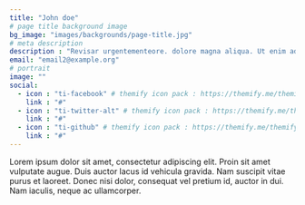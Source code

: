 ```yaml
---
title: "John doe"
# page title background image
bg_image: "images/backgrounds/page-title.jpg"
# meta description
description : "Revisar urgentementeore. dolore magna aliqua. Ut enim ad minim veniam, quis nostrud."
email: "email2@example.org"
# portrait
image: ""
social:
  - icon : "ti-facebook" # themify icon pack : https://themify.me/themify-icons
    link : "#"
  - icon : "ti-twitter-alt" # themify icon pack : https://themify.me/themify-icons
    link : "#"
  - icon : "ti-github" # themify icon pack : https://themify.me/themify-icons
    link : "#"
---
```


Lorem ipsum dolor sit amet, consectetur adipiscing elit. Proin sit amet vulputate augue. Duis auctor lacus id vehicula gravida. Nam suscipit vitae purus et laoreet.
Donec nisi dolor, consequat vel pretium id, auctor in dui. Nam iaculis, neque ac ullamcorper.